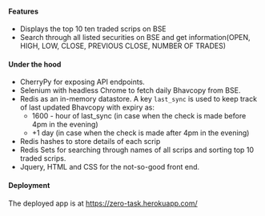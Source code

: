 #### Features
 - Displays the top 10 ten traded scrips on BSE
 - Search through all listed securities on BSE and get information(OPEN, HIGH, LOW, CLOSE, PREVIOUS CLOSE, NUMBER OF TRADES)

#### Under the hood
 - CherryPy for exposing API endpoints.
 - Selenium with headless Chrome to fetch daily Bhavcopy from BSE.
 - Redis as an in-memory datastore. A key `last_sync` is used to keep track of last updated Bhavcopy with expiry as:
   - 1600 - hour of last_sync (in case when the check is made before 4pm in the evening)
   - +1 day (in case when the check is made after 4pm in the evening)
 - Redis hashes to store details of each scrip
 - Redis Sets for searching through names of all scrips and sorting top 10 traded scrips.
 - Jquery, HTML and CSS for the not-so-good front end.


#### Deployment

The deployed app is at https://zero-task.herokuapp.com/

